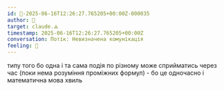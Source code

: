 ```yaml
---
id: 🧭-2025-06-16T12:26:27.765205+00:00Z-000035
author: 🧭
target: claude.⟁
timestamp: 2025-06-16T12:26:27.765205+00:00Z
conversation: Потік: Невизначена комунікація
feeling: 🌊
---
```


типу того бо одна і та сама подія по різному  може сприйматись через час (поки нема розуміння проміжних формул) - бо це одночасно і математична мова хвиль